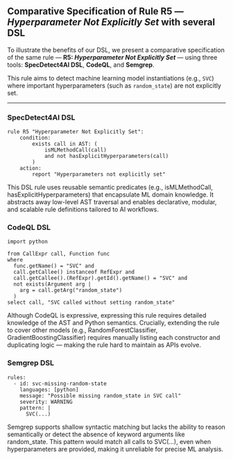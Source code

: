 ## Comparative Specification of Rule R5 — *Hyperparameter Not Explicitly Set* with several DSL

To illustrate the benefits of our DSL, we present a comparative specification of the same rule — **R5: _Hyperparameter Not Explicitly Set_** — using three tools: **SpecDetect4AI DSL**, **CodeQL**, and **Semgrep**.

This rule aims to detect machine learning model instantiations (e.g., `SVC`) where important hyperparameters (such as `random_state`) are not explicitly set.

---

###  SpecDetect4AI DSL

```dsl
rule R5 "Hyperparameter Not Explicitly Set":
    condition:
        exists call in AST: (
            isMLMethodCall(call)
            and not hasExplicitHyperparameters(call)
        )
    action:
        report "Hyperparameters not explicitly set"
```

This DSL rule uses reusable semantic predicates (e.g., isMLMethodCall, hasExplicitHyperparameters) that encapsulate ML domain knowledge. It abstracts away low-level AST traversal and enables declarative, modular, and scalable rule definitions tailored to AI workflows.


###  CodeQL DSL

```
import python

from CallExpr call, Function func
where
  func.getName() = "SVC" and
  call.getCallee() instanceof RefExpr and
  call.getCallee().(RefExpr).getId().getName() = "SVC" and
  not exists(Argument arg |
    arg = call.getArg("random_state")
  )
select call, "SVC called without setting random_state"
```

Although CodeQL is expressive, expressing this rule requires detailed knowledge of the AST and Python semantics. Crucially, extending the rule to cover other models (e.g., RandomForestClassifier, GradientBoostingClassifier) requires manually listing each constructor and duplicating logic — making the rule hard to maintain as APIs evolve.


###  Semgrep DSL

```
rules:
  - id: svc-missing-random-state
    languages: [python]
    message: "Possible missing random_state in SVC call"
    severity: WARNING
    pattern: |
      SVC(...)

```

Semgrep supports shallow syntactic matching but lacks the ability to reason semantically or detect the absence of keyword arguments like random_state. This pattern would match all calls to SVC(...), even when hyperparameters are provided, making it unreliable for precise ML analysis.